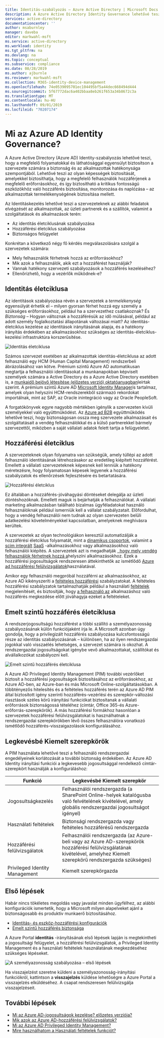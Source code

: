 ```yaml
---
title: Identitás-szabályozás – Azure Active Directory | Microsoft Docs
description: A Azure Active Directory Identity Governance lehetővé teszi, hogy a megfelelő folyamatokkal és láthatósággal egyensúlyt biztosítson a szervezete számára a biztonság és az alkalmazottak hatékonysága iránt.
services: active-directory
documentationcenter: ''
author: msaburnley
manager: daveba
editor: markwahl-msft
ms.service: active-directory
ms.workload: identity
ms.tgt_pltfrm: na
ms.devlang: na
ms.topic: conceptual
ms.subservice: compliance
ms.date: 08/28/2019
ms.author: ajburnle
ms.reviewer: markwahl-msft
ms.collection: M365-identity-device-management
ms.openlocfilehash: 74e0539095701ec104495bf5a44dec668494d444
ms.sourcegitcommit: 5f67772dac6a402bbaa8eb261f653a34b8672c3a
ms.translationtype: MT
ms.contentlocale: hu-HU
ms.lasthandoff: 09/01/2019
ms.locfileid: "70207174"
---
```

# <a name="what-is-azure-ad-identity-governance"></a>Mi az Azure AD Identity Governance?

A Azure Active Directory (Azure AD) Identity-szabályozás lehetővé teszi, hogy a megfelelő folyamatokkal és láthatósággal egyensúlyt biztosítson a szervezete számára a biztonság és az alkalmazottak hatékonysága szempontjából. Lehetővé teszi az olyan képességek biztosítását, amelyekkel biztosíthatja, hogy a megfelelő felhasználók hozzáférjenek a megfelelő erőforrásokhoz, és így biztosítható a kritikus fontosságú eszközökhöz való hozzáférés biztosítása, monitorozása és naplózása – az alkalmazottak termelékenységének biztosítása mellett.  

Az Identitáskezelés lehetővé teszi a szervezeteknek az alábbi feladatok elvégzését az alkalmazottak, az üzleti partnerek és a szállítók, valamint a szolgáltatások és alkalmazások terén:

- Az identitás életciklusának szabályozása
- Hozzáférési életciklus szabályozása
- Biztonságos felügyelet

Konkrétan a következő négy fő kérdés megválaszolására szolgál a szervezetek számára:

- Mely felhasználók férhetnek hozzá az erőforrásokhoz?
- Mik azok a felhasználók, akik ezt a hozzáférést használják?
- Vannak hatékony szervezeti szabályozások a hozzáférés kezeléséhez?
- Ellenőrizhető, hogy a vezérlők működnek-e?

## <a name="identity-lifecycle"></a>Identitás életciklusa

Az identitások szabályozása révén a szervezetek a *termelékenység* egyensúlyát érhetik el – milyen gyorsan férhet hozzá egy személy a szükséges erőforrásokhoz, például ha a szervezethez csatlakoznak? És *Biztonság* – Hogyan változnak a hozzáférésük az idő múlásával, például az adott személy foglalkoztatási állapotának változásai miatt?  Az identitás-életciklus kezelése az identitások irányításának alapja, és a hatékony irányítás érdekében az alkalmazásokhoz szükséges az identitás-életciklus-kezelési infrastruktúra korszerűsítése.

![Identitás életciklusa](./media/identity-governance-overview/identity-lifecycle.png)

Számos szervezet esetében az alkalmazottak identitás-életciklusa az adott felhasználó egy HCM (Human Capital Management) rendszerbeli ábrázolásához van kötve.  Prémium szintű Azure AD automatikusan megtartja a felhasználói identitásokat a munkanapokban képviselt személyek számára a Active Directory és a Azure Active Directory esetében is, a [munkaidő bejövő létesítése (előzetes verzió) oktatóanyagban](../saas-apps/workday-inbound-tutorial.md)leírtak szerint.  A prémium szintű Azure AD [Microsoft Identity Manager](/microsoft-identity-manager/)is tartalmaz, amelyek olyan helyszíni HCM-rendszerekből származó rekordokat importálnak, mint az SAP, az Oracle inintegráció vagy az Oracle PeopleSoft.

A forgatókönyvek egyre nagyobb mértékben igénylik a szervezeten kívüli személyekkel való együttműködést. Az [Azure ad B2B](/azure/active-directory/b2b/) együttműködés lehetővé teszi, hogy biztonságosan ossza meg szervezete alkalmazásait és szolgáltatásait a vendég felhasználókkal és a külső partnerekkel bármely szervezettől, miközben a saját vállalati adatok felett tartja a felügyeletet.

## <a name="access-lifecycle"></a>Hozzáférési életciklus

A szervezeteknek olyan folyamatra van szükségük, amely túllépi az adott felhasználó identitásának létrehozásakor az eredetileg kiépített hozzáférést.  Emellett a vállalati szervezeteknek képesnek kell lenniük a hatékony méretezésre, hogy folyamatosan képesek legyenek a hozzáférési szabályzatok és ellenőrzések fejlesztésére és betartatására.

![Hozzáférési életciklus](./media/identity-governance-overview/access-lifecycle.png)

Ez általában a hozzáférés-jóváhagyási döntéseket delegálja az üzleti döntéshozóknak.  Emellett maguk is bejárhatják a felhasználókat.  A vállalati marketing alkalmazásban található bizalmas ügyféladatokat használó felhasználóknak például ismerniük kell a vállalat szabályzatait. Előfordulhat, hogy a vendég felhasználói nem tudnak az olyan szervezeten belüli adatkezelési követelményekkel kapcsolatban, amelyeknek meghívásra kerültek.

A szervezetek az olyan technológiákon keresztül automatizálják a hozzáférési életciklus folyamatát, mint a [dinamikus csoportok](../users-groups-roles/groups-dynamic-membership.md), valamint a [scim integrált](../manage-apps/use-scim-to-provision-users-and-groups.md) [SaaS](../saas-apps/tutorial-list.md) -alkalmazásokhoz vagy alkalmazásokhoz való felhasználói kiépítés.  A szervezetek azt is megadhatják [, hogy mely vendég felhasználók férhetnek hozzá a](../b2b/hybrid-cloud-to-on-premises.md)helyszíni alkalmazásokhoz.  Ezek a hozzáférési jogosultságok rendszeresen áttekinthetők az ismétlődő [Azure ad hozzáférési felülvizsgálatok](access-reviews-overview.md)használatával.

Amikor egy felhasználó megpróbál hozzáférni az alkalmazásokhoz, az Azure AD kikényszeríti a [feltételes hozzáférési](/azure/active-directory/conditional-access/) szabályzatokat. A feltételes hozzáférési szabályzatok tartalmazhatják például a használati [feltételek](../conditional-access/terms-of-use.md) megjelenítését, és biztosítják, hogy [a felhasználó az](../conditional-access/require-tou.md) alkalmazáshoz való hozzáférés megkezdése előtt jóváhagyja ezeket a feltételeket.

## <a name="privileged-access-lifecycle"></a>Emelt szintű hozzáférés életciklusa

A rendszerjogosultságú hozzáférést a többi szállító a személyazonosság szabályozásának külön funkciójaként írja le. A Microsoft azonban úgy gondolja, hogy a privilegizált hozzáférés szabályozása kulcsfontosságú része az identitás szabályozásának – különösen, ha az ilyen rendszergazdai jogokkal való visszaélés lehetséges, a szervezet számára is okozhat. A rendszergazdai jogosultságokat igénybe vevő alkalmazottakat, szállítókat és alvállalkozókat szabályozni kell.

![Emelt szintű hozzáférés életciklusa](./media/identity-governance-overview/privileged-access-lifecycle.png)

A Azure AD Privileged Identity Management (PIM) további vezérlőket biztosít a hozzáférési jogosultságok biztosításához az erőforrásokhoz, az Azure AD-ben, az Azure-ban és más Microsoft Online-szolgáltatásokban.  A többtényezős hitelesítés és a feltételes hozzáférés terén az Azure AD PIM által biztosított igény szerinti hozzáférés-vezérlési és szerepkör-változási riasztások széles körű irányítási funkciókat biztosítanak a vállalati erőforrások biztonságossá tételéhez (címtár, Office 365-és Azure-erőforrás-szerepkörök). A más hozzáférési formákhoz hasonlóan a szervezetek hozzáférési felülvizsgálatokat is használhatnak a rendszergazdai szerepkörökben lévő összes felhasználóra vonatkozó ismétlődő hozzáférés-visszaigazolások konfigurálásához.

## <a name="least-privileged-roles"></a>Legkevésbé Kiemelt szerepkörök

A PIM használata lehetővé teszi a felhasználó rendszergazdai engedélyeinek korlátozását a további biztonság érdekében. Az Azure AD Identity irányítási funkciói a legkevesebb jogosultsággal rendelkező címtár-szerepkört használják a konfiguráláshoz: 

| Funkció | Legkevésbé Kiemelt szerepkör |
| ------- | --------------------- |
| Jogosultságkezelés | Felhasználói rendszergazda (a SharePoint Online-helyek katalógusba való felvételének kivételével, amely globális rendszergazdai jogosultságot igényel) |
| Használati feltételek | Biztonsági rendszergazda vagy feltételes hozzáférésű rendszergazda |
| Hozzáférési felülvizsgálatok | Felhasználói rendszergazda (az Azure-beli vagy az Azure AD-szerepkörök hozzáférési felülvizsgálatának kivételével, amelyhez Kiemelt szerepkörű rendszergazda szükséges) |
|Privileged Identity Management | Kiemelt szerepkörgazda |


## <a name="getting-started"></a>Első lépések

Habár nincs tökéletes megoldás vagy javaslat minden ügyfélhez, az alábbi konfigurációk ismertetik, hogy a Microsoft milyen alapelveket ajánl a biztonságosabb és produktív munkaerő biztosításához.

- [Identitás- és eszköz-hozzáférési konfigurációk](/microsoft-365/enterprise/microsoft-365-policies-configurations)
- [Emelt szintű hozzáférés biztonsága](../users-groups-roles/directory-admin-roles-secure.md)

A Azure Portal **identitás** -irányításának első lépések lapján is megtekintheti a jogosultsági felügyelet, a hozzáférési felülvizsgálatok, a Privileged Identity Management és a használati feltételek használatának megkezdéséhez szükséges lépéseket.

![A személyazonosság szabályozása – első lépések](./media/identity-governance-overview/getting-started.png)

Ha visszajelzést szeretne küldeni a személyazonosság-irányítási funkciókról, kattintson a **visszajelzés** küldése lehetőségre a Azure Portal a visszajelzés elküldéséhez. A csapat rendszeresen felülvizsgálja visszajelzéseit.

## <a name="next-steps"></a>További lépések

- [Mi az Azure AD-jogosultságok kezelése? előzetes verziója?](entitlement-management-overview.md)
- [Mik azok az Azure AD-hozzáférési felülvizsgálatok?](access-reviews-overview.md)
- [Mi az Azure AD Privileged Identity Management?](../privileged-identity-management/pim-configure.md)
- [Mire használhatom a Használati feltételek funkciót?](active-directory-tou.md)
